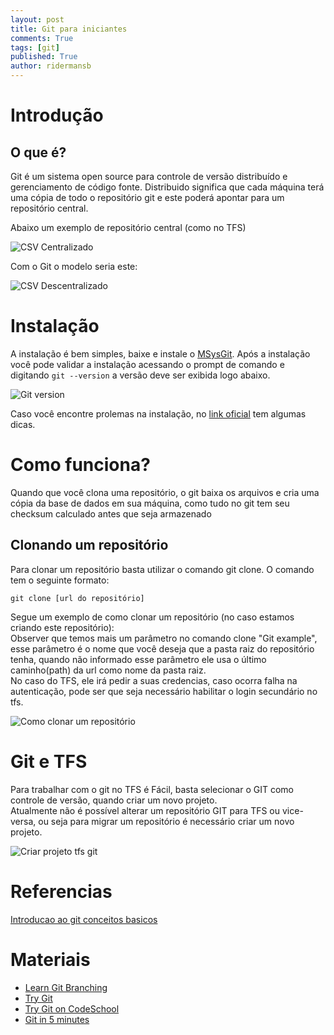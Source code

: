 ```yaml
---
layout: post
title: Git para iniciantes
comments: True
tags: [git]
published: True
author: ridermansb
---
```


# Introdução

## O que é?

Git é um sistema open source para controle de versão distribuído e gerenciamento de código fonte.
Distribuido significa que cada máquina terá uma cópia de todo o repositório git e este poderá apontar para um repositório central.

Abaixo um exemplo de repositório central (como no TFS)

![CSV Centralizado](http://i.stack.imgur.com/eqmGk.png)

Com o Git o modelo seria este:

![CSV Descentralizado](http://i.stack.imgur.com/9IW5z.png)

# Instalação

A instalação é bem simples, baixe e instale o [MSysGit](https://msysgit.github.io/).
Após a instalação você pode validar a instalação acessando o prompt de comando e digitando `git --version` a versão deve ser exibida logo abaixo.

![Git version](http://i.imgur.com/MLlGFEm.png)

Caso você encontre prolemas na instalação, no [link oficial](https://github.com/msysgit/msysgit/wiki/InstallMSysGit#if-netinstaller-fails-for-you) tem algumas dicas.


# Como funciona?

Quando que você clona uma repositório, o git baixa os arquivos e cria uma cópia da base de dados em sua máquina, como tudo no git  tem seu checksum calculado antes que seja armazenado

## Clonando um repositório

Para clonar um repositório basta utilizar o comando git clone. O comando tem o seguinte formato:

    git clone [url do repositório]
    
Segue um exemplo de como clonar um repositório (no caso estamos criando este repositório):  
Observer que temos mais um parâmetro no comando clone "Git example", esse parâmetro é o nome que você deseja que a pasta raiz do repositório tenha, quando não informado esse parâmetro ele usa o último caminho(path) da url como nome da pasta raiz.  
No caso do TFS, ele irá pedir a suas credencias, caso ocorra falha na autenticação, pode ser que seja necessário habilitar o login secundário no tfs.

![Como clonar um repositório](https://curupira.visualstudio.com/DefaultCollection/Git%20Example/_api/_versioncontrol/itemContent?repositoryId=e9d05324-fa0d-4a9f-ba4d-4e6507c2bb85&path=%2Fgit_clone.png&version=GBmaster&contentOnly=true&__v=5 "Clonando repositório")


# Git e TFS

Para trabalhar com o git no TFS é Fácil, basta selecionar o GIT como controle de versão, quando criar um novo projeto.  
Atualmente não é possível alterar um repositório GIT para TFS ou vice-versa, ou seja para migrar um repositório é necessário criar um novo projeto.


![Criar projeto tfs git](https://curupira.visualstudio.com/DefaultCollection/Git%20Example/_api/_versioncontrol/itemContent?repositoryId=e9d05324-fa0d-4a9f-ba4d-4e6507c2bb85&path=%2Fgit_project_tfs.png&version=GBmaster&contentOnly=true&__v=5 "Criando projetos TFS com git")

 

# Referencias
[Introducao ao git conceitos basicos](http://www.borges-solutions.com/introducao-ao-git-conceitos-basicos/)

# Materiais
 * [Learn Git Branching](http://pcottle.github.io/learnGitBranching/)
 * [Try Git](https://try.github.io/levels/1/challenges/1)
 * [Try Git on CodeSchool](https://www.codeschool.com/courses/try-git)
 * [Git in 5 minutes](http://classic.scottr.org/presentations/git-in-5-minutes/)
